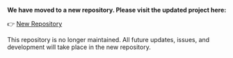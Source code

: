 **We have moved to a new repository. Please visit the updated project here:**

👉 [New Repository](https://github.com/NYCU-NLP/SIGHAN-CSC)

This repository is no longer maintained. All future updates, issues, and development will take place in the new repository.

